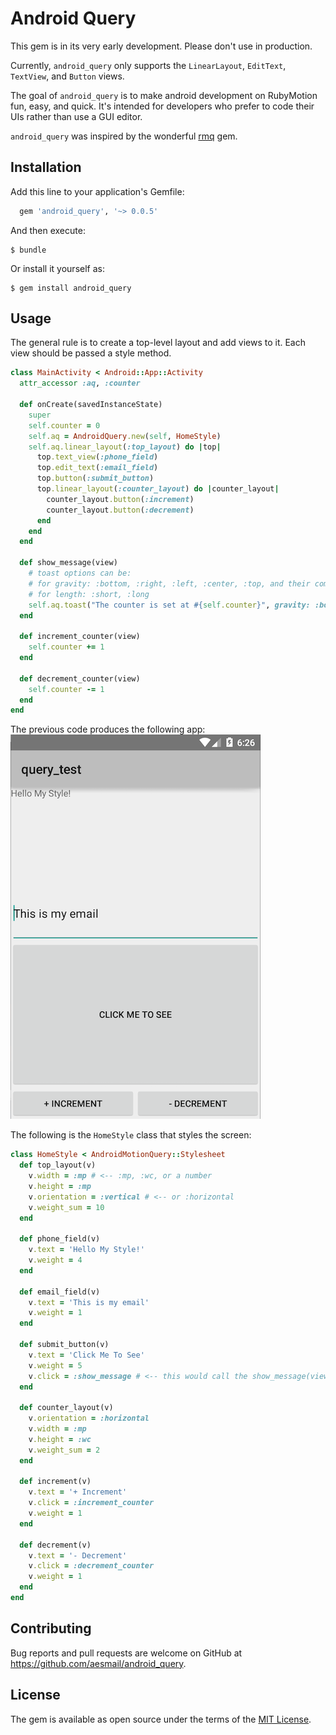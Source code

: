 # Android Query

This gem is in its very early development. Please don't use in production.

Currently, `android_query` only supports the `LinearLayout`, `EditText`, `TextView`, and `Button` views.

The goal of `android_query` is to make android development on RubyMotion fun, easy, and quick.
It's intended for developers who prefer to code their UIs rather than use a GUI editor.

`android_query` was inspired by the wonderful [rmq](http://github.com/infinitered/rmq/) gem.

## Installation


Add this line to your application's Gemfile:

```ruby
  gem 'android_query', '~> 0.0.5'
```

And then execute:

    $ bundle

Or install it yourself as:

    $ gem install android_query

## Usage

The general rule is to create a top-level layout and add views to it.
Each view should be passed a style method.

```ruby
class MainActivity < Android::App::Activity
  attr_accessor :aq, :counter
  
  def onCreate(savedInstanceState)
    super
    self.counter = 0
    self.aq = AndroidQuery.new(self, HomeStyle)
    self.aq.linear_layout(:top_layout) do |top|
      top.text_view(:phone_field)
      top.edit_text(:email_field)
      top.button(:submit_button)
      top.linear_layout(:counter_layout) do |counter_layout|
        counter_layout.button(:increment)
        counter_layout.button(:decrement)
      end
    end
  end
  
  def show_message(view)
    # toast options can be:
    # for gravity: :bottom, :right, :left, :center, :top, and their combinations
    # for length: :short, :long
    self.aq.toast("The counter is set at #{self.counter}", gravity: :bottom_right, length: :short)
  end
  
  def increment_counter(view)
    self.counter += 1
  end
  
  def decrement_counter(view)
    self.counter -= 1
  end
end
```
The previous code produces the following app:
![Sample Screenshot](screenshot.png)


The following is the `HomeStyle` class that styles the screen:
```ruby
class HomeStyle < AndroidMotionQuery::Stylesheet
  def top_layout(v)
    v.width = :mp # <-- :mp, :wc, or a number
    v.height = :mp
    v.orientation = :vertical # <-- or :horizontal
    v.weight_sum = 10
  end
  
  def phone_field(v)
    v.text = 'Hello My Style!'
    v.weight = 4
  end
  
  def email_field(v)
    v.text = 'This is my email'
    v.weight = 1
  end
  
  def submit_button(v)
    v.text = 'Click Me To See'
    v.weight = 5
    v.click = :show_message # <-- this would call the show_message(view) method on the activity
  end
  
  def counter_layout(v)
    v.orientation = :horizontal
    v.width = :mp 
    v.height = :wc
    v.weight_sum = 2
  end
  
  def increment(v)
    v.text = '+ Increment'
    v.click = :increment_counter
    v.weight = 1
  end
  
  def decrement(v)
    v.text = '- Decrement'
    v.click = :decrement_counter
    v.weight = 1
  end
end
```

## Contributing

Bug reports and pull requests are welcome on GitHub at https://github.com/aesmail/android_query.

## License

The gem is available as open source under the terms of the [MIT License](http://opensource.org/licenses/MIT).
